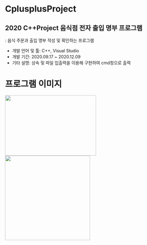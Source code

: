# CplusplusProject
## 2020 C++Project 음식점 전자 출입 명부 프로그램
: 음식 주문과 출입 명부 작성 및 확인하는 프로그램

<ul>
  <li>
   개발 언어 및 툴: C++, Visual Studio
  </li>
   <li>
    개발 기간: 2020.09.17 ~ 2020.12.09
    </li>
    <li>
    기타 설명: 상속 및 파일 입출력을 이용해 구현하여 cmd창으로 출력
    </li>
  </ul>
  
  # 프로그램 이미지
  <div>
    <img src="https://user-images.githubusercontent.com/57125986/113389174-82ad3b80-93ca-11eb-84c2-957c4193f018.png" width="300" height="200"></img>
 <img src="https://user-images.githubusercontent.com/57125986/113389175-83de6880-93ca-11eb-9d41-4f502e551ab9.png" width="280"></img>
  </div>
 
